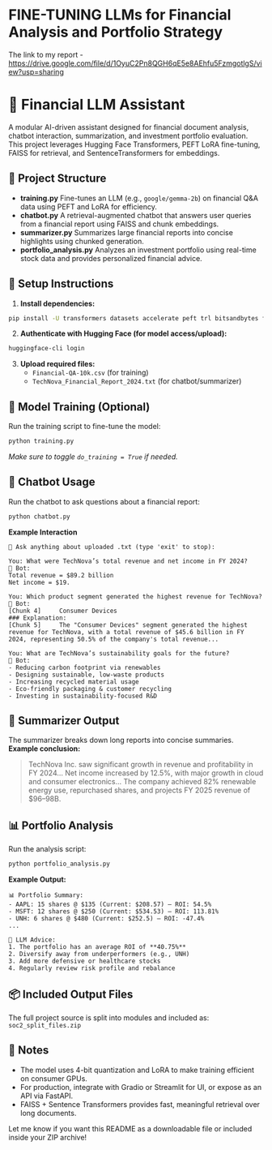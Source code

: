 # FINE-TUNING LLMs for Financial Analysis and Portfolio Strategy
The link to my report - https://drive.google.com/file/d/1OyuC2Pn8QGH6qE5e8AEhfu5FzmgotlgS/view?usp=sharing

# 💼 Financial LLM Assistant

A modular AI-driven assistant designed for financial document analysis, chatbot interaction, summarization, and investment portfolio evaluation. This project leverages Hugging Face Transformers, PEFT LoRA fine-tuning, FAISS for retrieval, and SentenceTransformers for embeddings.

## 📁 Project Structure

- **training.py**
Fine-tunes an LLM (e.g., `google/gemma-2b`) on financial Q\&A data using PEFT and LoRA for efficiency.
- **chatbot.py**
A retrieval-augmented chatbot that answers user queries from a financial report using FAISS and chunk embeddings.
- **summarizer.py**
Summarizes large financial reports into concise highlights using chunked generation.
- **portfolio_analysis.py**
Analyzes an investment portfolio using real-time stock data and provides personalized financial advice.


## 🚀 Setup Instructions

1. **Install dependencies:**

```bash
pip install -U transformers datasets accelerate peft trl bitsandbytes faiss-cpu sentence-transformers yfinance
```

2. **Authenticate with Hugging Face (for model access/upload):**

```bash
huggingface-cli login
```

3. **Upload required files:**
    - `Financial-QA-10k.csv` (for training)
    - `TechNova_Financial_Report_2024.txt` (for chatbot/summarizer)

## 🧠 Model Training (Optional)

Run the training script to fine-tune the model:

```bash
python training.py
```

*Make sure to toggle `do_training = True` if needed.*

## 💬 Chatbot Usage

Run the chatbot to ask questions about a financial report:

```bash
python chatbot.py
```

**Example Interaction**

```
💬 Ask anything about uploaded .txt (type 'exit' to stop):

You: What were TechNova’s total revenue and net income in FY 2024?
📘 Bot:
Total revenue = $89.2 billion     
Net income = $19.

You: Which product segment generated the highest revenue for TechNova?
📘 Bot:
[Chunk 4]     Consumer Devices      
### Explanation:     
[Chunk 5]     The "Consumer Devices" segment generated the highest revenue for TechNova, with a total revenue of $45.6 billion in FY 2024, representing 50.5% of the company's total revenue...

You: What are TechNova’s sustainability goals for the future?
📘 Bot:
- Reducing carbon footprint via renewables  
- Designing sustainable, low-waste products  
- Increasing recycled material usage  
- Eco-friendly packaging & customer recycling  
- Investing in sustainability-focused R&D
```


## 📝 Summarizer Output

The summarizer breaks down long reports into concise summaries.
**Example conclusion:**
> TechNova Inc. saw significant growth in revenue and profitability in FY 2024...
> Net income increased by 12.5%, with major growth in cloud and consumer electronics...
> The company achieved 82% renewable energy use, repurchased shares, and projects FY 2025 revenue of \$96–98B.

## 📊 Portfolio Analysis

Run the analysis script:

```bash
python portfolio_analysis.py
```

**Example Output:**

```
📊 Portfolio Summary:
- AAPL: 15 shares @ $135 (Current: $208.57) – ROI: 54.5%
- MSFT: 12 shares @ $250 (Current: $534.53) – ROI: 113.81%
- UNH: 6 shares @ $480 (Current: $252.5) – ROI: -47.4%
...

📘 LLM Advice:
1. The portfolio has an average ROI of **40.75%**
2. Diversify away from underperformers (e.g., UNH)
3. Add more defensive or healthcare stocks
4. Regularly review risk profile and rebalance
```


## 📦 Included Output Files

The full project source is split into modules and included as:
`soc2_split_files.zip`

## 📌 Notes

- The model uses 4-bit quantization and LoRA to make training efficient on consumer GPUs.
- For production, integrate with Gradio or Streamlit for UI, or expose as an API via FastAPI.
- FAISS + Sentence Transformers provides fast, meaningful retrieval over long documents.

Let me know if you want this README as a downloadable file or included inside your ZIP archive!


